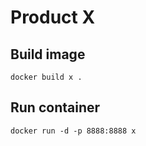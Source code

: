 # Product X

## Build image
```
docker build x .
```

## Run container
```
docker run -d -p 8888:8888 x
```
